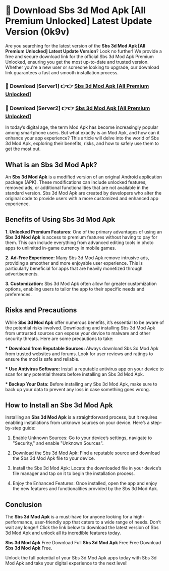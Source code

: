 # 🤖 Download Sbs 3d Mod Apk [All Premium Unlocked] Latest Update Version (0k9v)

Are you searching for the latest version of the <strong>Sbs 3d Mod Apk [All Premium Unlocked] Latest Update Version</strong>? Look no further! We provide a free and secure download link for the official Sbs 3d Mod Apk Premium Unlocked, ensuring you get the most up-to-date and trusted version. Whether you're a new user or someone looking to upgrade, our download link guarantees a fast and smooth installation process.


<h3>📌 Download [Server1] 👉👉 <a href="https://hapymods.com?title=Sbs+3d+Mod+Apk&ref=3B1">Sbs 3d Mod Apk [All Premium Unlocked]</a></h3>

<h3>📌 Download [Server2] 👉👉 <a href="https://hapymods.com?title=Sbs+3d+Mod+Apk&ref=3B1">Sbs 3d Mod Apk [All Premium Unlocked]</a></h3>


In today’s digital age, the term Mod Apk has become increasingly popular among smartphone users. But what exactly is an Mod Apk, and how can it enhance your app experience? This article will delve into the world of Sbs 3d Mod Apk, exploring their benefits, risks, and how to safely use them to get the most out.


<h2>What is an Sbs 3d Mod Apk?</h2>

An <strong>Sbs 3d Mod Apk</strong> is a modified version of an original Android application package (APK). These modifications can include unlocked features, removed ads, or additional functionalities that are not available in the standard version. Sbs 3d Mod Apk are created by developers who alter the original code to provide users with a more customized and enhanced app experience.


<h2>Benefits of Using Sbs 3d Mod Apk</h2>

<strong> 1. Unlocked Premium Features:</strong> One of the primary advantages of using an <strong>Sbs 3d Mod Apk</strong> is access to premium features without having to pay for them. This can include everything from advanced editing tools in photo apps to unlimited in-game currency in mobile games.

<strong> 2. Ad-Free Experience:</strong> Many Sbs 3d Mod Apk remove intrusive ads, providing a smoother and more enjoyable user experience. This is particularly beneficial for apps that are heavily monetized through advertisements.

<strong> 3. Customization:</strong> Sbs 3d Mod Apk often allow for greater customization options, enabling users to tailor the app to their specific needs and preferences.


<h2>Risks and Precautions</h2>

While <strong>Sbs 3d Mod Apk</strong> offer numerous benefits, it’s essential to be aware of the potential risks involved. Downloading and installing Sbs 3d Mod Apk from untrusted sources can expose your device to malware and other security threats. Here are some precautions to take:

<strong> * Download from Reputable Sources:</strong> Always download Sbs 3d Mod Apk from trusted websites and forums. Look for user reviews and ratings to ensure the mod is safe and reliable.

<strong> * Use Antivirus Software:</strong> Install a reputable antivirus app on your device to scan for any potential threats before installing an Sbs 3d Mod Apk.

<strong> * Backup Your Data:</strong> Before installing any Sbs 3d Mod Apk, make sure to back up your data to prevent any loss in case something goes wrong.


<h2>How to Install an Sbs 3d Mod Apk</h2>

Installing an <strong>Sbs 3d Mod Apk</strong> is a straightforward process, but it requires enabling installations from unknown sources on your device. Here’s a step-by-step guide:

 1. Enable Unknown Sources: Go to your device’s settings, navigate to "Security," and enable "Unknown Sources".

 2. Download the Sbs 3d Mod Apk: Find a reputable source and download the Sbs 3d Mod Apk file to your device.

 3. Install the Sbs 3d Mod Apk: Locate the downloaded file in your device’s file manager and tap on it to begin the installation process.

 4. Enjoy the Enhanced Features: Once installed, open the app and enjoy the new features and functionalities provided by the Sbs 3d Mod Apk.


<h2><strong>Conclusion</strong></h2>

The <strong>Sbs 3d Mod Apk</strong> is a must-have for anyone looking for a high-performance, user-friendly app that caters to a wide range of needs. Don’t wait any longer! Click the link below to download the latest version of Sbs 3d Mod Apk and unlock all its incredible features today.

<strong>Sbs 3d Mod Apk</strong> Free Download Full <strong>Sbs 3d Mod Apk</strong> Free Free Download <strong>Sbs 3d Mod Apk</strong> Free.

Unlock the full potential of your Sbs 3d Mod Apk apps today with Sbs 3d Mod Apk and take your digital experience to the next level!
